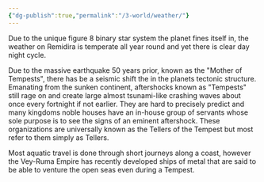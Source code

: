 ```yaml
---
{"dg-publish":true,"permalink":"/3-world/weather/"}
---
```


Due to the unique figure 8 binary star system the planet fines itself in, the weather on Remidira is temperate all year round and yet there is  clear day night cycle.

Due to the massive earthquake 50 years prior, known as the "Mother of Tempests", there has be a seismic shift the in the planets tectonic structure. Emanating from the sunken continent, aftershocks known as "Tempests" still rage on and create large almost tsunami-like crashing waves about once every fortnight if not earlier. They are hard to precisely predict and many kingdoms noble houses have an in-house group of servants whose sole purpose is to see the signs of an eminent aftershock. These organizations are universally known as the Tellers of the Tempest but most refer to them simply as Tellers.

Most aquatic travel is done through short journeys along a coast, however the Vey-Ruma Empire has recently developed ships of metal that are said to be able to venture the open seas even during a Tempest.